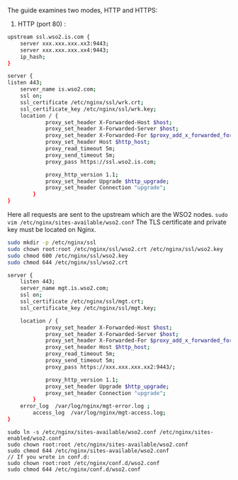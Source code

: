 The guide examines two modes, HTTP and HTTPS: 

1. HTTP (port 80) :

```bash
upstream ssl.wso2.is.com {
    server xxx.xxx.xxx.xx3:9443;
    server xxx.xxx.xxx.xx4:9443;
    ip_hash;
}

server {
listen 443;
    server_name is.wso2.com;
    ssl on;
    ssl_certificate /etc/nginx/ssl/wrk.crt;
    ssl_certificate_key /etc/nginx/ssl/wrk.key;
    location / {
            proxy_set_header X-Forwarded-Host $host;
            proxy_set_header X-Forwarded-Server $host;
            proxy_set_header X-Forwarded-For $proxy_add_x_forwarded_for;
            proxy_set_header Host $http_host;
            proxy_read_timeout 5m;
            proxy_send_timeout 5m;
            proxy_pass https://ssl.wso2.is.com;

            proxy_http_version 1.1;
            proxy_set_header Upgrade $http_upgrade;
            proxy_set_header Connection "upgrade";
        }
}
```

Here all requests are sent to the upstream which are the WSO2 nodes.
``` sudo vim /etc/nginx/sites-available/wso2.conf ```
The TLS certificate and private key must be located on Nginx.
```bash
sudo mkdir -p /etc/nginx/ssl
sudo chown root:root /etc/nginx/ssl/wso2.crt /etc/nginx/ssl/wso2.key
sudo chmod 600 /etc/nginx/ssl/wso2.key
sudo chmod 644 /etc/nginx/ssl/wso2.crt
```

```bash
server {
    listen 443;
    server_name mgt.is.wso2.com;
    ssl on;
    ssl_certificate /etc/nginx/ssl/mgt.crt;
    ssl_certificate_key /etc/nginx/ssl/mgt.key;

    location / {
            proxy_set_header X-Forwarded-Host $host;
            proxy_set_header X-Forwarded-Server $host;
            proxy_set_header X-Forwarded-For $proxy_add_x_forwarded_for;
            proxy_set_header Host $http_host;
            proxy_read_timeout 5m;
            proxy_send_timeout 5m;
            proxy_pass https://xxx.xxx.xxx.xx2:9443/;

            proxy_http_version 1.1;
            proxy_set_header Upgrade $http_upgrade;
            proxy_set_header Connection "upgrade";
        }
    error_log  /var/log/nginx/mgt-error.log ;
        access_log  /var/log/nginx/mgt-access.log;
}
```


```
sudo ln -s /etc/nginx/sites-available/wso2.conf /etc/nginx/sites-enabled/wso2.conf
sudo chown root:root /etc/nginx/sites-available/wso2.conf
sudo chmod 644 /etc/nginx/sites-available/wso2.conf
// If you wrote in conf.d:
sudo chown root:root /etc/nginx/conf.d/wso2.conf
sudo chmod 644 /etc/nginx/conf.d/wso2.conf
```
